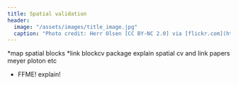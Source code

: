 ```yaml
---
title: Spatial validation
header:
  image: "/assets/images/title_image.jpg"
  caption: "Photo credit: Herr Olsen [CC BY-NC 2.0] via [flickr.com](https://www.flickr.com/photos/herrolsen/26966727587/)"
---
```


*map spatial blocks
*link blockcv package explain spatial cv and link papers meyer ploton etc
* FFME! explain!

<script src="https://gist.github.com/Baldl/2e6898ca011c8290894986b507f335d5.js"></script>
